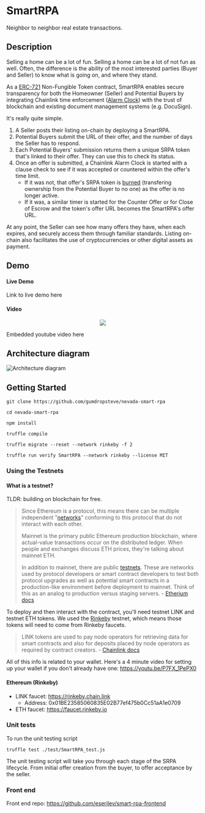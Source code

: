# SmartRPA
Neighbor to neighbor real estate transactions.

## Description
Selling a home can be a lot of fun. Selling a home can be a lot of not fun as well. Often, the difference is the ability of the most interested parties (Buyer and Seller) to know what is going on, and where they stand.

As a [ERC-721](https://docs.openzeppelin.com/contracts/2.x/api/token/erc721) Non-Fungible Token contract, SmartRPA enables secure transparency for both the Homeowner (Seller) and Potential Buyers by integrating Chainlink time enforcement ([Alarm Clock](https://docs.chain.link/docs/chainlink-alarm-clock)) with the trust of blockchain and existing document management systems (e.g. DocuSign).

It's really quite simple.
1. A Seller posts their listing on-chain by deploying a SmartRPA.
2. Potential Buyers submit the URL of their offer, and the number of days the Seller has to respond.
3. Each Potential Buyers' submission returns them a unique SRPA token that's linked to their offer. They can use this to check its status.
4. Once an offer is submitted, a Chainlink Alarm Clock is started with a clause check to see if it was accepted or countered within the offer's time limit.
   - If it was not, that offer's SRPA token is [burned](https://docs.openzeppelin.com/contracts/2.x/api/token/erc721#ERC721-_burn-uint256-) (transfering ownership from the Potential Buyer to no one) as the offer is no longer active. 
   - If it was, a similar timer is started for the Counter Offer or for Close of Escrow and the token's offer URL becomes the SmartRPA's offer URL.

At any point, the Seller can see how many offers they have, when each expires, and securely access them through familiar standards. Listing on-chain also facilitates the use of cryptocurrencies or other digital assets as payment.


## Demo
#### Live Demo
Link to live demo here
#### Video
<p align="center">
   <a target="_blank" href="https://youtu.be/yFnXwSGstus">
    <img src="https://www.brandinginasia.com/wp-content/uploads/2017/05/YouTube-Play-Button-Before-and-After-Branding-in-Asia.png"/>
   </a>
</p>
Embedded youtube video here

## Architecture diagram
![Architecture diagram](https://lh4.googleusercontent.com/rmxWmaNei35p6Hm1zL5coNXkAVqQ3wVcd_7v4QpDv64G9YqRNo7x_RFmfDC6ilDalXj3KTjHq-kx73jynGYcY66WBo5VWmETTipeaLQnICCwqgc3DnIzbwQrDDSt6dd3-EeSkiMz)

## Getting Started
```
git clone https://github.com/gumdropsteve/nevada-smart-rpa

cd nevada-smart-rpa

npm install

truffle compile

truffle migrate --reset --network rinkeby -f 2

truffle run verify SmartRPA --network rinkeby --license MIT
```

### Using the Testnets
#### What is a testnet?
TLDR: building on blockchain for free.
> Since Ethereum is a protocol, this means there can be multiple independent "[networks](https://ethereum.org/en/developers/docs/networks)" conforming to this protocol that do not interact with each other.
> 
> Mainnet is the primary public Ethereum production blockchain, where actual-value transactions occur on the distributed ledger.
> When people and exchanges discuss ETH prices, they're talking about mainnet ETH.
> 
>  In addition to mainnet, there are public [testnets](https://ethereum.org/en/developers/docs/networks/#testnets). These are networks used by protocol developers or smart contract developers to test both protocol upgrades as well as potential smart contracts in a production-like environment before deployment to mainnet. Think of this as an analog to production versus staging servers. - [Etherium docs](https://ethereum.org/en/developers/docs/networks/)

To deploy and then interact with the contract, you'll need testnet LINK and testnet ETH tokens. We used the [Rinkeby](https://www.rinkeby.io/) testnet, which means those tokens will need to come from Rinkeby faucets.

> LINK tokens are used to pay node operators for retrieving data for smart contracts and also for deposits placed by node operators as required by contract creators. - [Chainlink docs](https://docs.chain.link/docs/link-token-contracts)

All of this info is related to your wallet. Here's a 4 minute video for setting up your wallet if you don't already have one: https://youtu.be/P7FX_1PePX0

#### Ethereum (Rinkeby)
- LINK faucet: https://rinkeby.chain.link
   - Address: 0x01BE23585060835E02B77ef475b0Cc51aA1e0709
- ETH faucet: https://faucet.rinkeby.io

### Unit tests
To run the unit testing script

```
truffle test ./test/SmartRPA_test.js
```

The unit testing script will take you through each stage of the SRPA lifecycle. From initial offer creation from the buyer, to offer acceptance by the seller.

### Front end
Front end repo: https://github.com/eserilev/smart-rpa-frontend
